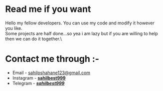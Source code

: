 # Read me if you want
Hello my fellow developers. You can use my code and modify it however you like.\
Some projects are half done...so yea i am lazy but if you are willing to help then we can do it together.\
# Contact me through :-
* Email - <a href="mailto:sahilpshahane123@gmail.com">sahilpshahane123@gmail.com</a>
* Instagram - <a href="https://www.instagram.com/sahilbest999">__sahilbest999__</a>
* Telegram - <a href=https://t.me/sahilbest999>*__sahilbest999__*</a>
